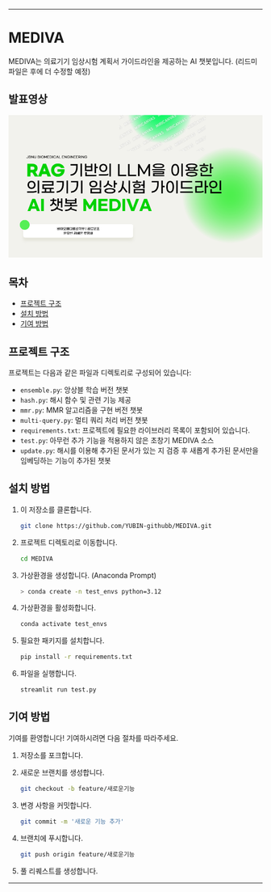 
---

# MEDIVA

MEDIVA는 의료기기 임상시험 계획서 가이드라인을 제공하는 AI 챗봇입니다. (리드미 파일은 후에 더 수정할 예정)


## 발표영상

[![영상 제목](image.png)](https://youtu.be/CUDP6FLetpE?si=Q2liz_PLPOYMHf9P)


## 목차

- [프로젝트 구조](#프로젝트-구조)
- [설치 방법](#설치-방법)
- [기여 방법](#기여-방법)


## 프로젝트 구조

프로젝트는 다음과 같은 파일과 디렉토리로 구성되어 있습니다:

- `ensemble.py`: 앙상블 학습 버전 챗봇
- `hash.py`: 해시 함수 및 관련 기능 제공
- `mmr.py`: MMR 알고리즘을 구현 버전 챗봇
- `multi-query.py`: 멀티 쿼리 처리 버전 챗봇 
- `requirements.txt`: 프로젝트에 필요한 라이브러리 목록이 포함되어 있습니다.
- `test.py`: 아무런 추가 기능을 적용하지 않은 초창기 MEDIVA 소스
- `update.py`: 해시를 이용해 추가된 문서가 있는 지 검증 후 새롭게 추가된 문서만을 임베딩하는 기능이 추가된 챗봇

## 설치 방법

1. 이 저장소를 클론합니다.

   ```bash
   git clone https://github.com/YUBIN-githubb/MEDIVA.git
   ```


2. 프로젝트 디렉토리로 이동합니다.

   ```bash
   cd MEDIVA
   ```


3. 가상환경을 생성합니다. (Anaconda Prompt)

   ```bash
   > conda create -n test_envs python=3.12
   ```


4. 가상환경을 활성화합니다.

   ```bash
   conda activate test_envs
   ```

5. 필요한 패키지를 설치합니다.

   ```bash
   pip install -r requirements.txt
   ```


5. 파일을 실행합니다.

   ```bash
   streamlit run test.py
   ```


## 기여 방법

기여를 환영합니다! 기여하시려면 다음 절차를 따라주세요.

1. 저장소를 포크합니다.


2. 새로운 브랜치를 생성합니다.

   ```bash
   git checkout -b feature/새로운기능
   ```


3. 변경 사항을 커밋합니다.

   ```bash
   git commit -m '새로운 기능 추가'
   ```


4. 브랜치에 푸시합니다.

   ```bash
   git push origin feature/새로운기능
   ```


5. 풀 리퀘스트를 생성합니다.

---